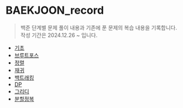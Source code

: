# BAEKJOON_record
>백준 단계별 문제 풀이 내용과 기존에 푼 문제의 복습 내용을 기록합니다.   
>작성 기간은 2024.12.26 ~ 입니다.

- [기초](https://github.com/dbalsk/BAEKJOON_record/blob/main/%EA%B8%B0%EC%B4%88.md)
- [브루트포스](https://github.com/dbalsk/BAEKJOON_record/blob/main/%EB%B8%8C%EB%A3%A8%ED%8A%B8%ED%8F%AC%EC%8A%A4.md)
- [정렬](https://github.com/dbalsk/BAEKJOON_record/blob/main/%EC%A0%95%EB%A0%AC.md)
- [재귀]()   
- [백트래킹]()
- [DP]()
- [그리디]()
- [분할정복]()
